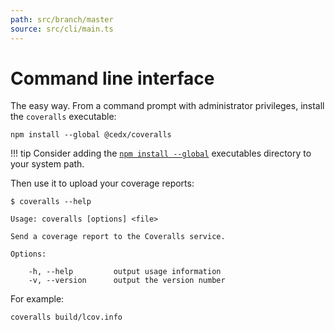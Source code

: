 ```yaml
---
path: src/branch/master
source: src/cli/main.ts
---
```


# Command line interface
The easy way. From a command prompt with administrator privileges, install the `coveralls` executable:

``` shell
npm install --global @cedx/coveralls
```

!!! tip
	Consider adding the [`npm install --global`](https://docs.npmjs.com/files/folders) executables directory to your system path.

Then use it to upload your coverage reports:

``` shell
$ coveralls --help

Usage: coveralls [options] <file>

Send a coverage report to the Coveralls service.

Options:

	-h, --help         output usage information
	-v, --version      output the version number
```

For example:

``` shell
coveralls build/lcov.info
```
